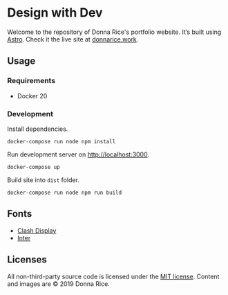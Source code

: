 # Design with Dev

Welcome to the repository of Donna Rice's portfolio website. It’s built using [Astro](https://astro.build). Check it the live site at [donnarice.work](https://donnarice.work).

## Usage

### Requirements

- Docker 20

### Development

Install dependencies.
```shell
docker-compose run node npm install
```

Run development server on [http://localhost:3000](http://localhost:3000).
```shell
docker-compose up
```

Build site into `dist` folder.
```shell
docker-compose run node npm run build
```

## Fonts
- [Clash Display](https://www.fontshare.com/fonts/clash-display)
- [Inter](https://rsms.me/inter)

## Licenses

All non-third-party source code is licensed under the [MIT license](http://opensource.org/licenses/mit-license.php). Content and images are © 2019 Donna Rice.
